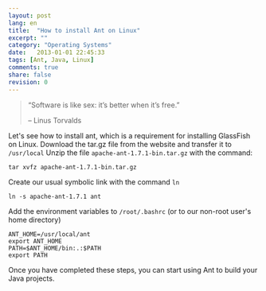 ```yaml
---
layout: post
lang: en
title:  "How to install Ant on Linux"
excerpt: ""
category: "Operating Systems"
date:   2013-01-01 22:45:33
tags: [Ant, Java, Linux]
comments: true
share: false
revision: 0
---
```


> “Software is like sex: it’s better when it’s free.”
>
> – Linus Torvalds

Let's see how to install ant, which is a requirement for installing GlassFish on Linux.
Download the tar.gz file from the website and transfer it to `/usr/local`
Unzip the file  `apache-ant-1.7.1-bin.tar.gz` with the command:



```
tar xvfz apache-ant-1.7.1-bin.tar.gz
```

Create our usual symbolic link with the command `ln`
```
ln -s apache-ant-1.7.1 ant
```

Add the environment variables to `/root/.bashrc`  (or to our non-root user's home directory)

```
ANT_HOME=/usr/local/ant
export ANT_HOME
PATH=$ANT_HOME/bin:.:$PATH
export PATH
```

Once you have completed these steps, you can start using Ant to build your Java projects.
